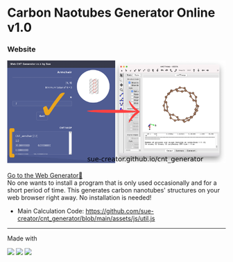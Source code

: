 # Carbon Naotubes Generator Online v1.0
### Website
![Carbon Nanotubes Generator Demonstration](readmeImg.png)
<br><br>
<a href="https://sue-creator.github.io/cnt_generator/" target="_blank" rel="noopener noreferrer">Go to the Web Generator🔮</a><br>
No one wants to install a program that is only used occasionally and for a short period of time. This generates carbon nanotubes' structures on your web browser right away. No installation is needed! 

- Main Calculation Code: https://github.com/sue-creator/cnt_generator/blob/main/assets/js/util.js

***
Made with
<p>
<img src="https://img.shields.io/badge/HTML5-E34F26?style=for-the-badge&logo=html5&logoColor=white"/> <img src="https://img.shields.io/badge/CSS3-1572B6?style=for-the-badge&logo=css3&logoColor=white"/> <img src="https://img.shields.io/badge/JavaScript-F7DF1E?style=for-the-badge&logo=javascript&logoColor=black"/>
</p>



